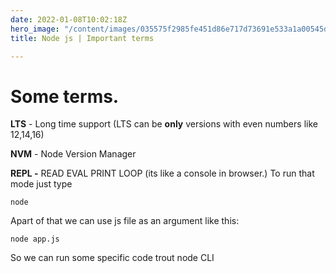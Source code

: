 ```yaml
---
date: 2022-01-08T10:02:18Z
hero_image: "/content/images/035575f2985fe451d86e717d73691e533a1a00545d7230900ed786341dc3c882.png"
title: Node js | Important terms

---
```

# Some terms.

**LTS** - Long time support (LTS can be **only** versions with even numbers like 12,14,16)

**NVM** - Node Version Manager

**REPL -** READ EVAL PRINT LOOP (its like a console in browser.) To run that mode just type 

    node

Apart of that we can use js file as an argument like this:

    node app.js

So we can run some specific code trout node CLI